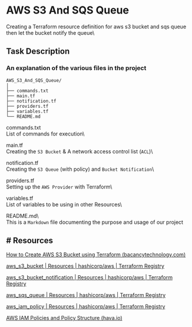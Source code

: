 # AWS S3 And SQS Queue  
  
Creating a Terraform resource definition for aws s3 bucket and sqs queue then let the bucket notify the queue\
  
## Task Description  
### An explanation of the various files in the project
  
```  
AWS_S3_And_SQS_Queue/  
│  
├── commands.txt   
├── main.tf
├── notification.tf
├── providers.tf
├── variables.tf   
└── README.md  
```   
commands.txt\
List of commands for execution\

main.tf\
Creating the `S3 Bucket` & A network access control list (`ACL`)\

notification.tf\
Creating the `S3 Queue` (with policy) and `Bucket Notification`\

providers.tf\
Setting up the `AWS Provider` with Terraform\

variables.tf\
List of variables to be using in other Resources\
  
README.md\  
This is a `Markdown` file documenting the purpose and usage of our project
  
## # Resources
[How to Create AWS S3 Bucket using Terraform (bacancytechnology.com)](https://www.bacancytechnology.com/blog/aws-s3-bucket-using-terraform)

[aws_s3_bucket | Resources | hashicorp/aws | Terraform Registry](https://registry.terraform.io/providers/hashicorp/aws/latest/docs/resources/s3_bucket)

[aws_s3_bucket_notification | Resources | hashicorp/aws | Terraform Registry](https://registry.terraform.io/providers/hashicorp/aws/latest/docs/resources/s3_bucket_notification#add-notification-configuration-to-sqs-queue)

[aws_sqs_queue | Resources | hashicorp/aws | Terraform Registry](https://registry.terraform.io/providers/hashicorp/aws/latest/docs/resources/sqs_queue)

[aws_iam_policy | Resources | hashicorp/aws | Terraform Registry](https://registry.terraform.io/providers/hashicorp/aws/latest/docs/resources/iam_policy)

[AWS IAM Policies and Policy Structure (hava.io)](https://www.hava.io/blog/aws-iam-policies-and-policy-structure)

